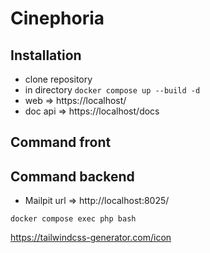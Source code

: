 # Cinephoria

## Installation
- clone repository
- in directory `docker compose up --build -d`
- web => https://localhost/
- doc api => https://localhost/docs

## Command front


## Command backend
- Mailpit url => http://localhost:8025/
```
docker compose exec php bash
```

https://tailwindcss-generator.com/icon